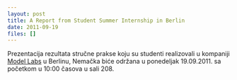 ```yaml
---
layout: post
title: A Report from Student Summer Internship in Berlin
date: 2011-09-19
files: []
---
```


Prezentacija rezultata stručne prakse koju su studenti realizovali u kompaniji [Model Labs](http://www.modellabs.de/) u Berlinu, Nemačka biće održana u ponedeljak 19.09.2011. sa početkom u 10:00 časova u sali 208.